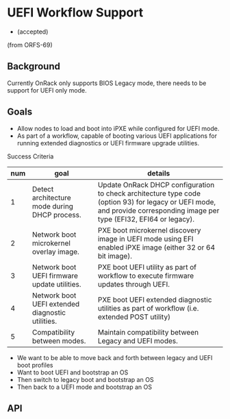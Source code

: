 # UEFI Workflow Support

- (accepted)

(from ORFS-69)

## Background

Currently OnRack only supports BIOS Legacy mode, there needs to be support for UEFI only mode.


## Goals

- Allow nodes to load and boot into iPXE while configured for UEFI mode.
- As part of a workflow, capable of booting various UEFI applications for running extended diagnostics or UEFI firmware upgrade utilities.

Success Criteria

| num | goal | details |
|-----| -----| --------|
| 1	| Detect architecture mode during DHCP process.	| Update OnRack DHCP configuration to check architecture type code (option 93) for legacy or UEFI mode, and provide corresponding image per type (EFI32, EFI64 or legacy). |
| 2| Network boot microkernel overlay image. | PXE boot microkernel discovery image in UEFI mode using EFI enabled iPXE image (either 32 or 64 bit image). |
| 3	| Network boot UEFI firmware update utilities. | PXE boot UEFI utility as part of workflow to execute firmware updates through UEFI. |
| 4	| Network boot UEFI extended diagnostic utilities. | PXE boot UEFI extended diagnostic utilities as part of workflow (i.e. extended POST utility) |
| 5	| Compatibility between modes. | Maintain compatibility between Legacy and UEFI modes.
* We want to be able to move back and forth between legacy and UEFI boot profiles
* Want to boot UEFI and bootstrap an OS
* Then switch to legacy boot and bootstrap an OS
* Then back to a UEFI mode and bootstrap an OS

## API
